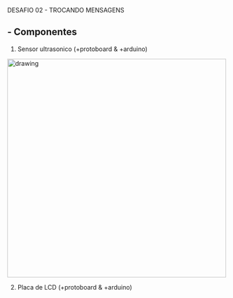  DESAFIO 02 - TROCANDO MENSAGENS

## - **Componentes**

1. Sensor ultrasonico (+protoboard & +arduino)

  <img src="file:///C:/Users/digof/AppData/Local/Packages/Microsoft.ScreenSketch_8wekyb3d8bbwe/TempState/Captura%20de%20tela%202022-04-28%20221239.png" alt="drawing" width="500"/>
 
2. Placa de LCD (+protoboard & +arduino)
